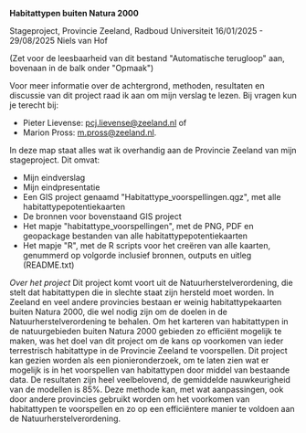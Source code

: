 **Habitattypen buiten Natura 2000**

Stageproject, Provincie Zeeland, Radboud Universiteit
16/01/2025 - 29/08/2025
Niels van Hof

(Zet voor de leesbaarheid van dit bestand "Automatische terugloop" aan, bovenaan in de balk onder "Opmaak")

Voor meer informatie over de achtergrond, methoden, resultaten en discussie van dit project raad ik aan om mijn verslag te lezen. Bij vragen kun je terecht bij:
- Pieter Lievense: pcj.lievense@zeeland.nl
of
- Marion Pross: m.pross@zeeland.nl.

In deze map staat alles wat ik overhandig aan de Provincie Zeeland van mijn stageproject.
Dit omvat:
- Mijn eindverslag
- Mijn eindpresentatie
- Een GIS project genaamd "Habitattype_voorspellingen.qgz", met alle habitattypepotentiekaarten
- De bronnen voor bovenstaand GIS project
- Het mapje "habitattype_voorspellingen", met de PNG, PDF en geopackage bestanden van alle habitattypepotentiekaarten
- Het mapje "R", met de R scripts voor het creëren van alle kaarten, genummerd op volgorde inclusief bronnen, outputs en uitleg (README.txt)

*Over het project*
Dit project komt voort uit de Natuurherstelverordening, die stelt dat habitattypen die in slechte staat zijn hersteld moet worden. In Zeeland en veel andere provincies bestaan er weinig habitattypekaarten buiten Natura 2000, die wel nodig zijn om de doelen in de Natuurherstelverordening te behalen. Om het karteren van habitattypen in de natuurgebieden buiten Natura 2000 gebieden zo efficiënt mogelijk te maken, was het doel van dit project om de kans op voorkomen van ieder terrestrisch habitattype in de Provincie Zeeland te voorspellen. Dit project kan gezien worden als een pionieronderzoek, om te laten zien wat er mogelijk is in het voorspellen van habitattypen door middel van bestaande data. De resultaten zijn heel veelbelovend, de gemiddelde nauwkeurigheid van de modellen is 85%. Deze methode kan, met wat aanpassingen, ook door andere provincies gebruikt worden om het voorkomen van habitattypen te voorspellen en zo op een efficiëntere manier te voldoen aan de Natuurherstelverordening.

